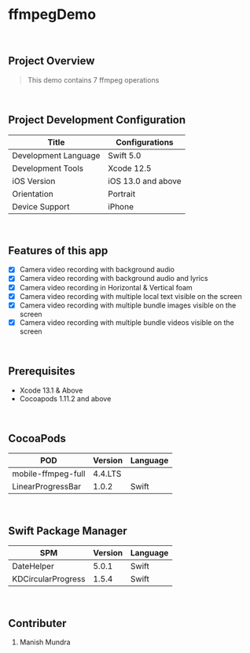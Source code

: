 # ffmpegDemo
<br>

## Project Overview
> This demo contains 7 ffmpeg operations

<br>

## Project Development Configuration
| Title         | Configurations |
|--------------|--------|
| Development Language | Swift 5.0    |
| Development Tools     | Xcode 12.5    |
| iOS Version    | iOS 13.0 and above    |
| Orientation  | Portrait    |
| Device Support | iPhone    |
<br>


## Features of this app

- [x] Camera video recording with background audio
- [x] Camera video recording with background audio and lyrics
- [x] Camera video recording in Horizontal & Vertical foam
- [x] Camera video recording with multiple local text visible on the screen
- [x] Camera video recording with multiple bundle images visible on the screen
- [x] Camera video recording with multiple bundle videos visible on the screen

<br>

## Prerequisites
- Xcode 13.1 & Above
- Cocoapods 1.11.2 and above

<br>


## CocoaPods

| POD         | Version | Language |
| ------------|--------|------------|
| mobile-ffmpeg-full | 4.4.LTS |  |
| LinearProgressBar | 1.0.2 | Swift |

<br>

## Swift Package Manager
| SPM         | Version | Language |
| ------------|--------|------------|
| DateHelper | 5.0.1 | Swift |
| KDCircularProgress | 1.5.4 | Swift |

<br>

## Contributer
1. Manish Mundra

<br>
